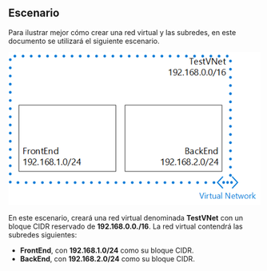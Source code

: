 ## Escenario

Para ilustrar mejor cómo crear una red virtual y las subredes, en este documento se utilizará el siguiente escenario.

![Escenario de red virtual](./media/virtual-networks-create-vnet-scenario-include/vnet-scenario.png)

En este escenario, creará una red virtual denominada **TestVNet** con un bloque CIDR reservado de **192.168.0.0./16**. La red virtual contendrá las subredes siguientes:

- **FrontEnd**, con **192.168.1.0/24** como su bloque CIDR.
- **BackEnd**, con **192.168.2.0/24** como su bloque CIDR.

 

<!---HONumber=August15_HO9-->